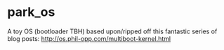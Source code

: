 # park_os

A toy OS (bootloader TBH) based upon/ripped off this fantastic series of blog posts:
http://os.phil-opp.com/multiboot-kernel.html
